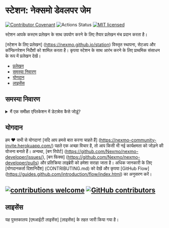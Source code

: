 # स्टेशन: नेक्समो डेवलपर जेम

[![Contributor Covenant](https://img.shields.io/badge/Contributor%20Covenant-v2.0%20adopted-ff69b4.svg)](CODE_OF_CONDUCT.md)
![Actions Status](https://github.com/nexmo/nexmo-developer/workflows/CI/badge.svg)
[![MIT licensed](https://img.shields.io/badge/license-MIT-blue.svg)](./LICENSE.txt)


स्टेशन आपके कस्टम प्रलेखन के साथ उपयोग करने के लिए तैयार प्रलेखन मंच प्रदान करता है।


[स्टेशन के लिए प्रलेखन] (https://nexmo.github.io/station) विस्तृत स्थापना, सेटअप और कॉन्फ़िगरेशन निर्देशों को शामिल करता है। कृपया स्टेशन के साथ आरंभ करने के लिए प्राथमिक संसाधन के रूप में प्रलेखन देखें।

* [प्रलेखन](https://nexmo.github.io/station)
* [समस्या निवारण](#समस्यानिवारण)
* [योगदान](#योगदान)
* [लाइसेंस](#लाइसेंस)

## समस्या निवारण

<details>
<summary>
मैं एक समीक्षा एप्लिकेशन में डेटाबेस कैसे जोड़ूं?
</summary>

In the Heroku review app that you'd like a database for, visit `More -> Run Console` then run the following command:

```bash
cd lib/nexmo_developer/ && bin/rails db:migrate
```
</details>


## योगदान

हम :heart: सभी से योगदान! [यदि आप हमसे बात करना चाहते हैं] (https://nexmo-community-invite.herokuapp.com/) पहले एक अच्छा विचार है, तो आप किसी भी नई कार्यक्षमता को जोड़ने की योजना बनाते हैं। अन्यथा, [बग रिपोर्ट] (https://github.com/Nexmo/nexmo-developer/issues/), [बग फिक्स] (https://github.com/Nexmo/nexmo-developer/pulls) और प्रतिक्रिया लाइब्रेरी को हमेशा सराहा जाता है। अधिक जानकारी के लिए [योगदानकर्ता दिशानिर्देश] (CONTRIBUTING.md) को देखें और कृपया [GitHub Flow] (https://guides.github.com/introduction/flow/index.html) का अनुसरण करें।

## [![contributions welcome](https://img.shields.io/badge/contributions-welcome-brightgreen.svg?style=flat)](https://github.com/dwyl/esta/issues) [![GitHub contributors](https://img.shields.io/github/contributors/Nexmo/nexmo-developer.svg)](https://GitHub.com/Nexmo/nexmo-developer/graphs/contributors/)

## लाइसेंस

यह पुस्तकालय [एमआईटी लाइसेंस] [लाइसेंस] के तहत जारी किया गया है।

[signup]: https://dashboard.nexmo.com/sign-up?utm_source=DEV_REL&utm_medium=github&utm_campaign=nexmo-developer
[license]: LICENSE.txt
